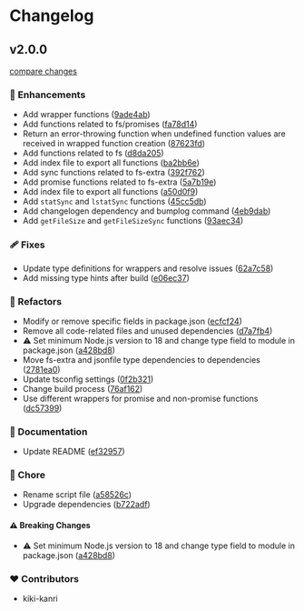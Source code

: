 # Changelog

## v2.0.0

[compare changes](https://github.com/kiki-kanri/kikiutils-node-fs-extra/compare/v1.3.2...v2.0.0)

### 🚀 Enhancements

- Add wrapper functions ([9ade4ab](https://github.com/kiki-kanri/kikiutils-node-fs-extra/commit/9ade4ab))
- Add functions related to fs/promises ([fa78d14](https://github.com/kiki-kanri/kikiutils-node-fs-extra/commit/fa78d14))
- Return an error-throwing function when undefined function values are received in wrapped function creation ([87623fd](https://github.com/kiki-kanri/kikiutils-node-fs-extra/commit/87623fd))
- Add functions related to fs ([d8da205](https://github.com/kiki-kanri/kikiutils-node-fs-extra/commit/d8da205))
- Add index file to export all functions ([ba2bb6e](https://github.com/kiki-kanri/kikiutils-node-fs-extra/commit/ba2bb6e))
- Add sync functions related to fs-extra ([392f762](https://github.com/kiki-kanri/kikiutils-node-fs-extra/commit/392f762))
- Add promise functions related to fs-extra ([5a7b19e](https://github.com/kiki-kanri/kikiutils-node-fs-extra/commit/5a7b19e))
- Add index file to export all functions ([a50d0f9](https://github.com/kiki-kanri/kikiutils-node-fs-extra/commit/a50d0f9))
- Add `statSync` and `lstatSync` functions ([45cc5db](https://github.com/kiki-kanri/kikiutils-node-fs-extra/commit/45cc5db))
- Add changelogen dependency and bumplog command ([4eb9dab](https://github.com/kiki-kanri/kikiutils-node-fs-extra/commit/4eb9dab))
- Add `getFileSize` and `getFileSizeSync` functions ([93aec34](https://github.com/kiki-kanri/kikiutils-node-fs-extra/commit/93aec34))

### 🩹 Fixes

- Update type definitions for wrappers and resolve issues ([62a7c58](https://github.com/kiki-kanri/kikiutils-node-fs-extra/commit/62a7c58))
- Add missing type hints after build ([e06ec37](https://github.com/kiki-kanri/kikiutils-node-fs-extra/commit/e06ec37))

### 💅 Refactors

- Modify or remove specific fields in package.json ([ecfcf24](https://github.com/kiki-kanri/kikiutils-node-fs-extra/commit/ecfcf24))
- Remove all code-related files and unused dependencies ([d7a7fb4](https://github.com/kiki-kanri/kikiutils-node-fs-extra/commit/d7a7fb4))
- ⚠️ Set minimum Node.js version to 18 and change type field to module in package.json ([a428bd8](https://github.com/kiki-kanri/kikiutils-node-fs-extra/commit/a428bd8))
- Move fs-extra and jsonfile type dependencies to dependencies ([2781ea0](https://github.com/kiki-kanri/kikiutils-node-fs-extra/commit/2781ea0))
- Update tsconfig settings ([0f2b321](https://github.com/kiki-kanri/kikiutils-node-fs-extra/commit/0f2b321))
- Change build process ([76af162](https://github.com/kiki-kanri/kikiutils-node-fs-extra/commit/76af162))
- Use different wrappers for promise and non-promise functions ([dc57399](https://github.com/kiki-kanri/kikiutils-node-fs-extra/commit/dc57399))

### 📖 Documentation

- Update README ([ef32957](https://github.com/kiki-kanri/kikiutils-node-fs-extra/commit/ef32957))

### 🏡 Chore

- Rename script file ([a58526c](https://github.com/kiki-kanri/kikiutils-node-fs-extra/commit/a58526c))
- Upgrade dependencies ([b722adf](https://github.com/kiki-kanri/kikiutils-node-fs-extra/commit/b722adf))

#### ⚠️ Breaking Changes

- ⚠️ Set minimum Node.js version to 18 and change type field to module in package.json ([a428bd8](https://github.com/kiki-kanri/kikiutils-node-fs-extra/commit/a428bd8))

### ❤️ Contributors

- kiki-kanri
